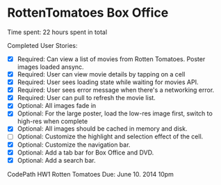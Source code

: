 RottenTomatoes Box Office
=========================

Time spent: 22 hours spent in total

Completed User Stories: 

- [x] Required: Can view a list of movies from Rotten Tomatoes. Poster images loaded ansync.
- [x] Required: User can view movie details by tapping on a cell
- [x] Required: User sees loading state while waiting for movies API. 
- [x] Required: User sees error message when there's a networking error.
- [x] Required: User can pull to refresh the movie list.
- [x] Optional: All images fade in 
- [x] Optional: For the large poster, load the low-res image first, switch to high-res when complete
- [x] Optional: All images should be cached in memory and disk.
- [ ] Optional: Customize the highlight and selection effect of the cell.
- [x] Optional: Customize the navigation bar.
- [x] Optional: Add a tab bar for Box Office and DVD.
- [x] Optional: Add a search bar.

CodePath HW1 Rotten Tomatoes Due: June 10. 2014 10pm
